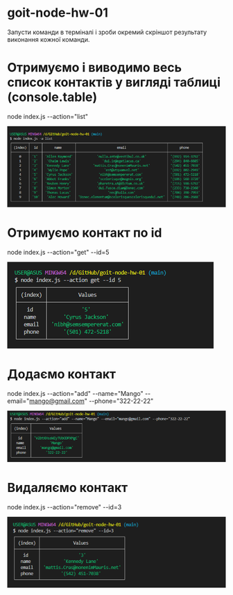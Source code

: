 # goit-node-hw-01

Запусти команди в терміналі і зроби окремий скріншот результату виконання кожної команди.

# Отримуємо і виводимо весь список контактів у вигляді таблиці (console.table)

node index.js --action="list"

![GitHub actions settings](./image/actionlist.png)

# Отримуємо контакт по id

node index.js --action="get" --id=5

![GitHub actions settings](./image/actionGetId5.png)

# Додаємо контакт

node index.js --action="add" --name="Mango" --email="mango@gmail.com" --phone="322-22-22"

![GitHub actions settings](./image/actionAddContact.png)

# Видаляємо контакт

node index.js --action="remove" --id=3

![GitHub actions settings](./image/actionRemoveId3.png)

